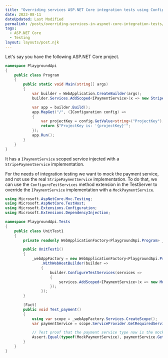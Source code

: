```yaml
---
title: "Overriding services ASP.NET Core integration tests using ConfigureTestServices"
date: 2023-08-11
dateUpdated: Last Modified
permalink: /posts/overriding-services-in-aspnet-core-integration-tests/
tags:
  - ASP.NET Core
  - Testing
layout: layouts/post.njk
---
```


Let's say you have the following ASP.NET Core project. 

```cs
namespace PlaygroundApi
{
    public class Program
    {
        public static void Main(string[] args)
        {
            var builder = WebApplication.CreateBuilder(args);
            builder.Services.AddScoped<IPaymentService>(x => new StripePaymentService());

            var app = builder.Build();
            app.MapGet("/", (IConfiguration config) =>
            {
                var projectKey = config.GetValue<string>("ProjectKey");
                return $"ProjectKey is: '{projectKey}'";
            });
            app.Run();
        }
    }
}
```

It has a `IPaymentService` scoped service injected with a `StripePaymentService` implementation. 

For the needs of integration testing we want to mock the payment service, and not use the real `StripePaymentService` implementation. To do that, we can use the `ConfigureTestServices` method extension in the TestServer to override the `IPaymentService` implementation with a `MockPaymentService`.

```cs
using Microsoft.AspNetCore.Mvc.Testing;
using Microsoft.AspNetCore.TestHost;
using Microsoft.Extensions.Configuration;
using Microsoft.Extensions.DependencyInjection;

namespace PlaygroundApi.Tests
{
    public class UnitTest1
    {
        private readonly WebApplicationFactory<PlaygroundApi.Program> _webAppFactory;

        public UnitTest1()
        {
            _webAppFactory = new WebApplicationFactory<PlaygroundApi.Program>()
                .WithWebHostBuilder(builder =>
                {
                    builder.ConfigureTestServices(services =>
                    {
                        services.AddScoped<IPaymentService>(x => new MockPaymentService());
                    });
                });
        }

        [Fact]
        public void Test_payment()
        {
            using var scope = _webAppFactory.Services.CreateScope();
            var paymentService = scope.ServiceProvider.GetRequiredService<IPaymentService>();

            // Test proof that the payment service type now is the mock.
            Assert.Equal(typeof(MockPaymentService), paymentService.GetType());
        }
    }
}
```
